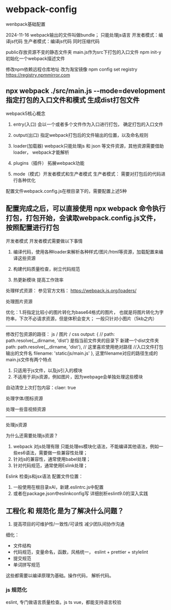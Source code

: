 # webpack-config
wenbpack基础配置

2024-11-16
webpack输出的文件叫做bundle； 只能处理js语言
开发者模式：编译js代码
生产者模式：编译js代码 同时压缩代码

public存放资源不变的静态文件夹
main.js作为src下打包的入口文件
npm init-y 初始化一个webpack描述文件

修改npm依赖远程仓库地址 改为淘宝镜像
npm config set registry https://registry.npmmirror.com

npx webpack ./src/main.js --mode=development 指定打包的入口文件和模式 生成dist打包文件
------------------------------------------------------------------
webpack5核心概念
1. entry(入口) 会以一个或者多个文件作为入口进行打包， 确定打包的入口文件

2. output(出口) 指定webpack打包后的文件输出的位置，以及命名规则

3. loader(加载器) webpack只能处理js 和 json 等文件资源，其他资源需要借助loader， webpack才能解析

4. plugins（插件） 拓展webpack功能

5. mode（模式）开发者模式和生产者模式
生产者模式： 需要对打包后的代码进行各种优化

配置文件webpack.config.js在根目录下的，需要配置上述5种

配置完成之后，可以直接使用 npx webpack 命令执行打包，打包开始，会读取webpack.config.js文件，按照配置进行打包
------------------------------------------------------------------
开发者模式
开发者模式需要做以下事情
1. 编译代码，使用各种loader来解析各种样式/图片/html等资源，加载配置来编译这些资源

2. 构建代码质量检查，树立代码规范

3. 热更新模块 提高工作效率

处理样式资源： 参见官方文档： https://webpack.js.org/loaders/

处理图片资源

优化：1.将指定比较小的图片转化为base64格式的图片， 也就是将图片转化为字符串，下次不必请求资源，但是体积会变大； 一般只针对小图片（5kb之内）

------------------------------------------------------------------
修改打包资源的路径： js / 图片 / css
    output: {
        // path: path.resolve(__dirname, 'dist') 是指当前文件夹的目录下 新建一个dist文件夹
        path: path.resolve(__dirname, 'dist'), // 这里喜欢使用绝对路径
        //入口文件打包输出的文件名
        filename: 'static/js/main.js'
    },
这里filename对应的路径生成的main.js文件有两个特点
1. 只适用于js文件，以及js引入的模块
2. 不适用于非js资源，例如图片，因为webpage会单独处理这些模块

自动清空上次打包内容：claer: true

处理字体/图标资源

处理一些音视频资源

----------------------------------------------------------------------
处理js资源

为什么还需要处理js资源？
1. webpack 对js处理有限 只能处理es模块化语法，不能编译其他语法，例如一些es6语法，需要做一些兼容性处理；
2. 针对js的兼容性，通常使用babel处理；
3. 针对代码规范，通常使用Eslink处理；

Eslink
检查js和jsx语法
配置文件位置： 
1. 一般使用在根目录xAI，新建.eslintrc.js中配置
2. 或者在package.json中eslinkconfig写
详细剖析eslint9.0的深入实践

## 工程化 和 规范化 是为了解决什么问题？ 
1. 提高项目的可维护性/一致性/可读性 减少团队间协作沟通

细化：
- 文件结构
- 代码规范，变量命名，函数，风格统一， eslint + prettier + stylelint
- 提交规范
- 单词拼写规范

这些都需要以编译原理为基础。操作代码， 解析代码。

### js 规范化

eslint, 专门做语言质量检查。js ts vue，都能支持语言校验



















